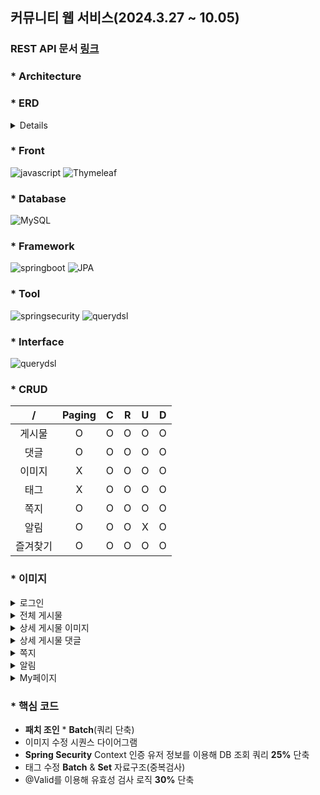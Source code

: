 <div><h2>커뮤니티 웹 서비스(2024.3.27 ~ 10.05) </h2></div>

<div><h3>REST API 문서 <a href="https://valley-eyeliner-5c7.notion.site/API-113f0af743d380d89d81f787351876f6" target="_blank">링크</a> </h3></div>

<div><h3>* Architecture </h3></div>

<div><h3>* ERD </h3></div>
  <details>
    <img src="https://drive.google.com/uc?id=1JIT5hkyFdopwu0tInW2AWIS3J6xV4tAN" alt="ERD" />
  </details>
<div><h3>* Front </h3></div>
  
![javascript](https://img.shields.io/badge/java%20script-F7DF1E.svg?style=for-the-badge&logo=javascript&logoColor=white)
![Thymeleaf](https://img.shields.io/badge/Thymeleaf-6DB33F.svg?style=for-the-badge&logo=Thymeleaf&logoColor=white)


<div><h3>* Database </h3></div>
  
![MySQL](https://img.shields.io/badge/mysql-4479A1.svg?style=for-the-badge&logo=mysql&logoColor=white)



<div><h3>* Framework </h3></div>
  
![springboot](https://img.shields.io/badge/Spring%20Boot-6DB33F.svg?style=for-the-badge&logo=springboot&logoColor=white)
![JPA](https://img.shields.io/badge/JPA-6DB33F.svg?style=for-the-badge&logo=springboot&logoColor=white)



<div><h3>* Tool </h3></div>
  
![springsecurity](https://img.shields.io/badge/Spring%20Security-6DB33F.svg?style=for-the-badge&logo=springboot&logoColor=white)
![querydsl](https://img.shields.io/badge/Query%20DSL-6DB33F.svg?style=for-the-badge&logo=springboot&logoColor=white)



<div><h3>* Interface </h3></div>

  ![querydsl](https://img.shields.io/badge/REST%20API-3DB7CC.svg?style=for-the-badge&logo=REST&logoColor=white)


<div><h3>* CRUD </h1></div>


| / | Paging | C | R | U | D |
|:-:|:------:|:-:|:-:|:-:|:-:|
| 게시물 | O | O | O | O | O |
| 댓글 | O | O | O | O | O |
| 이미지 | X | O | O | O | O |
| 태그 | X | O | O | O | O |
| 쪽지 | O | O | O | O | O |
| 알림 | O | O | O | X | O |
| 즐겨찾기 | O | O | O | O | O |


<div><h3>* 이미지 </h3></div>

<details>
  <summary>로그인 </summary>
  <img src="https://drive.google.com/uc?id=1Crd4AOWJCCX0MTb79NcvS_lCMNZw1LYp" alt="로그인" />
</details>

<details>
  <summary>전체 게시물 </summary>
  <img src="https://drive.google.com/uc?id=1ZpSJW-nELKI4z5DAX63e-dtgqRVeduFX" alt="메인" />
</details>

<details>
  <summary>상세 게시물 이미지</summary>
  <img src="https://drive.google.com/uc?id=1L6C_RrMrXGMQb2Y7LSV8oI22-C9EOWTF" alt="게시물이미지" />
</details>

<details>
  <summary>상세 게시물 댓글 </summary>
  <img src="https://drive.google.com/uc?id=16kBj5CmF79UJLAH9yLfnoPwRuNWVQORA" alt="댓글" />
</details>

<details>
  <summary>쪽지 </summary>
  <img src="https://drive.google.com/uc?id=1YDPbtUKTjQBjY9yTr-oTXW790ohqDohX" alt="쪽지" />
</details>

<details>
  <summary>알림 </summary>
  <img src="https://drive.google.com/uc?id=1U3NzzCNsVyd5TdIFydptZ67rhSdyXZYo" alt="알림" />
</details>

<details>
  <summary>My페이지 </summary>
  <img src="https://drive.google.com/uc?id=1DF4x_BcFU2qbbkgQnIzzqbFu91aJE3Gw" alt="Mypage" />
</details>
  
<div><h3>* 핵심 코드 </h3></div>

- __패치 조인__ * __Batch__(쿼리 단축)
- 이미지 수정 시퀀스 다이어그램
- __Spring Security__ Context 인증 유저 정보를 이용해 DB 조회 쿼리 __25%__ 단축
- 태그 수정 __Batch__ & __Set__ 자료구조(중복검사)
- @Valid를 이용해 유효성 검사 로직 __30%__ 단축
  
